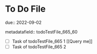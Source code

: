# To Do File

due:: 2022-09-02

metadatafield:: todoTestFile_665\_60

- [ ] Task of todoTestFile_665 1 [[Query me]]
- [ ] Task of todoTestFile_665 2
